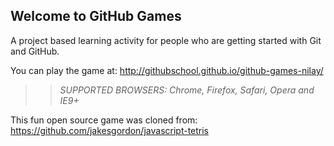 ## Welcome to GitHub Games

A project based learning activity for people who are getting started with Git and GitHub.

You can play the game at: http://githubschool.github.io/github-games-nilay/

>> _*SUPPORTED BROWSERS*: Chrome, Firefox, Safari, Opera and IE9+_

This fun open source game was cloned from: https://github.com/jakesgordon/javascript-tetris
